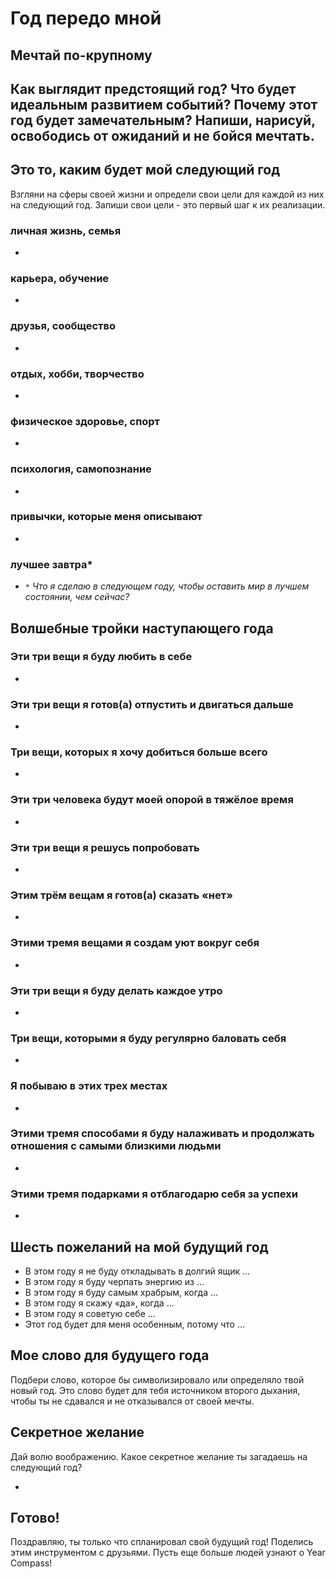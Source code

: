 # Год передо мной

## Мечтай по-крупному

Как выглядит предстоящий год? Что будет идеальным развитием событий? Почему этот год будет замечательным? Напиши, нарисуй, освободись от
ожиданий и не бойся мечтать.
-

## Это то, каким будет мой следующий год

Взгляни на сферы своей жизни и определи свои цели для каждой из них на
следующий год. Запиши свои цели - это первый шаг к их реализации.

### личная жизнь, семья

-

### карьера, обучение

-

### друзья, сообщество

-

### отдых, хобби, творчество

-

### физическое здоровье, спорт

-

### психология, самопознание

-

### привычки, которые меня описывают

-

### лучшее завтра*

- `*` *Что я сделаю в следующем году, чтобы оставить мир в лучшем состоянии, чем сейчас?*

## Волшебные тройки наступающего года

### Эти три вещи я буду любить в себе

-

### Эти три вещи я готов(а) отпустить и двигаться дальше

-

### Три вещи, которых я хочу добиться больше всего

-

### Эти три человека будут моей опорой в тяжёлое время

-

### Эти три вещи я решусь попробовать

-

### Этим трём вещам я готов(а) сказать «нет»

-

### Этими тремя вещами я создам уют вокруг себя

-

### Эти три вещи я буду делать каждое утро

-

### Три вещи, которыми я буду регулярно баловать себя

-

### Я побываю в этих трех местах

-

### Этими тремя способами я буду налаживать и продолжать отношения с самыми близкими людьми

-

### Этими тремя подарками я отблагодарю себя за успехи

-

## Шесть пожеланий на мой будущий год

- В этом году я не буду откладывать в долгий ящик ...
- В этом году я буду черпать энергию из ...
- В этом году я буду самым храбрым, когда ...
- В этом году я скажу «да», когда ...
- В этом году я советую себе ...
- Этот год будет для меня особенным, потому что ...

## Мое слово для будущего года

Подбери слово, которое бы символизировало или определяло твой новый год.
Это слово будет для тебя источником второго дыхания, чтобы ты не сдавался и не отказывался от своей мечты.

## Секретное желание

Дай волю воображению. Какое секретное желание ты загадаешь на следующий год?

-

## Готово!

Поздравляю, ты только что спланировал свой будущий год! Поделись этим инструментом с друзьями. Пусть еще больше людей узнают о Year Compass!
